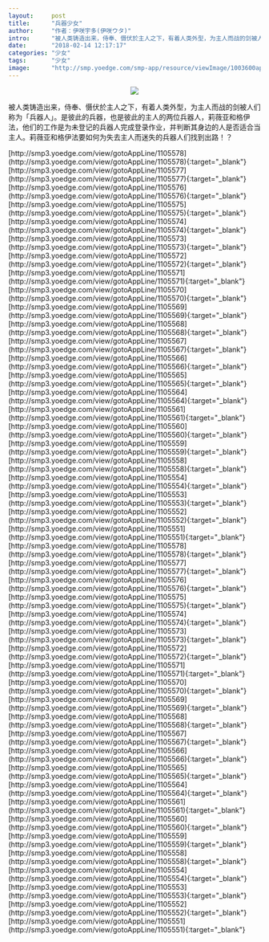 ```yaml
---
layout:     post
title:      "兵器少女"
author:     "作者：伊咲宇多(伊咲ウタ)"
intro:      "被人类铸造出来，侍奉、慑伏於主人之下，有着人类外型，为主人而战的剑被人们称为「兵器人」。是彼此的兵器，也是彼此的主人的两位兵器人，莉薇亚和格伊法，他们的工作是为未登记的兵器人完成登录作业，并判断其身边的人是否适合当主人。莉薇亚和格伊法要如何为失去主人而迷失的兵器人们找到出路！？"
date:       "2018-02-14 12:17:17"
categories: "少女"
tags:       "少女"
image:      "http://smp.yoedge.com/smp-app/resource/viewImage/1003600appline.png"
---
```

<div style="text-align: center">
<p><img src="http://smp.yoedge.com/smp-app/resource/viewImage/1003600appline.png"/></p>
</div>
<p class="post-meta">
<span>被人类铸造出来，侍奉、慑伏於主人之下，有着人类外型，为主人而战的剑被人们称为「兵器人」。是彼此的兵器，也是彼此的主人的两位兵器人，莉薇亚和格伊法，他们的工作是为未登记的兵器人完成登录作业，并判断其身边的人是否适合当主人。莉薇亚和格伊法要如何为失去主人而迷失的兵器人们找到出路！？</span>
</p>
[http://smp3.yoedge.com/view/gotoAppLine/1105578](http://smp3.yoedge.com/view/gotoAppLine/1105578){:target="_blank"}
[http://smp3.yoedge.com/view/gotoAppLine/1105577](http://smp3.yoedge.com/view/gotoAppLine/1105577){:target="_blank"}
[http://smp3.yoedge.com/view/gotoAppLine/1105576](http://smp3.yoedge.com/view/gotoAppLine/1105576){:target="_blank"}
[http://smp3.yoedge.com/view/gotoAppLine/1105575](http://smp3.yoedge.com/view/gotoAppLine/1105575){:target="_blank"}
[http://smp3.yoedge.com/view/gotoAppLine/1105574](http://smp3.yoedge.com/view/gotoAppLine/1105574){:target="_blank"}
[http://smp3.yoedge.com/view/gotoAppLine/1105573](http://smp3.yoedge.com/view/gotoAppLine/1105573){:target="_blank"}
[http://smp3.yoedge.com/view/gotoAppLine/1105572](http://smp3.yoedge.com/view/gotoAppLine/1105572){:target="_blank"}
[http://smp3.yoedge.com/view/gotoAppLine/1105571](http://smp3.yoedge.com/view/gotoAppLine/1105571){:target="_blank"}
[http://smp3.yoedge.com/view/gotoAppLine/1105570](http://smp3.yoedge.com/view/gotoAppLine/1105570){:target="_blank"}
[http://smp3.yoedge.com/view/gotoAppLine/1105569](http://smp3.yoedge.com/view/gotoAppLine/1105569){:target="_blank"}
[http://smp3.yoedge.com/view/gotoAppLine/1105568](http://smp3.yoedge.com/view/gotoAppLine/1105568){:target="_blank"}
[http://smp3.yoedge.com/view/gotoAppLine/1105567](http://smp3.yoedge.com/view/gotoAppLine/1105567){:target="_blank"}
[http://smp3.yoedge.com/view/gotoAppLine/1105566](http://smp3.yoedge.com/view/gotoAppLine/1105566){:target="_blank"}
[http://smp3.yoedge.com/view/gotoAppLine/1105565](http://smp3.yoedge.com/view/gotoAppLine/1105565){:target="_blank"}
[http://smp3.yoedge.com/view/gotoAppLine/1105564](http://smp3.yoedge.com/view/gotoAppLine/1105564){:target="_blank"}
[http://smp3.yoedge.com/view/gotoAppLine/1105561](http://smp3.yoedge.com/view/gotoAppLine/1105561){:target="_blank"}
[http://smp3.yoedge.com/view/gotoAppLine/1105560](http://smp3.yoedge.com/view/gotoAppLine/1105560){:target="_blank"}
[http://smp3.yoedge.com/view/gotoAppLine/1105559](http://smp3.yoedge.com/view/gotoAppLine/1105559){:target="_blank"}
[http://smp3.yoedge.com/view/gotoAppLine/1105558](http://smp3.yoedge.com/view/gotoAppLine/1105558){:target="_blank"}
[http://smp3.yoedge.com/view/gotoAppLine/1105554](http://smp3.yoedge.com/view/gotoAppLine/1105554){:target="_blank"}
[http://smp3.yoedge.com/view/gotoAppLine/1105553](http://smp3.yoedge.com/view/gotoAppLine/1105553){:target="_blank"}
[http://smp3.yoedge.com/view/gotoAppLine/1105552](http://smp3.yoedge.com/view/gotoAppLine/1105552){:target="_blank"}
[http://smp3.yoedge.com/view/gotoAppLine/1105551](http://smp3.yoedge.com/view/gotoAppLine/1105551){:target="_blank"}
[http://smp3.yoedge.com/view/gotoAppLine/1105578](http://smp3.yoedge.com/view/gotoAppLine/1105578){:target="_blank"}
[http://smp3.yoedge.com/view/gotoAppLine/1105577](http://smp3.yoedge.com/view/gotoAppLine/1105577){:target="_blank"}
[http://smp3.yoedge.com/view/gotoAppLine/1105576](http://smp3.yoedge.com/view/gotoAppLine/1105576){:target="_blank"}
[http://smp3.yoedge.com/view/gotoAppLine/1105575](http://smp3.yoedge.com/view/gotoAppLine/1105575){:target="_blank"}
[http://smp3.yoedge.com/view/gotoAppLine/1105574](http://smp3.yoedge.com/view/gotoAppLine/1105574){:target="_blank"}
[http://smp3.yoedge.com/view/gotoAppLine/1105573](http://smp3.yoedge.com/view/gotoAppLine/1105573){:target="_blank"}
[http://smp3.yoedge.com/view/gotoAppLine/1105572](http://smp3.yoedge.com/view/gotoAppLine/1105572){:target="_blank"}
[http://smp3.yoedge.com/view/gotoAppLine/1105571](http://smp3.yoedge.com/view/gotoAppLine/1105571){:target="_blank"}
[http://smp3.yoedge.com/view/gotoAppLine/1105570](http://smp3.yoedge.com/view/gotoAppLine/1105570){:target="_blank"}
[http://smp3.yoedge.com/view/gotoAppLine/1105569](http://smp3.yoedge.com/view/gotoAppLine/1105569){:target="_blank"}
[http://smp3.yoedge.com/view/gotoAppLine/1105568](http://smp3.yoedge.com/view/gotoAppLine/1105568){:target="_blank"}
[http://smp3.yoedge.com/view/gotoAppLine/1105567](http://smp3.yoedge.com/view/gotoAppLine/1105567){:target="_blank"}
[http://smp3.yoedge.com/view/gotoAppLine/1105566](http://smp3.yoedge.com/view/gotoAppLine/1105566){:target="_blank"}
[http://smp3.yoedge.com/view/gotoAppLine/1105565](http://smp3.yoedge.com/view/gotoAppLine/1105565){:target="_blank"}
[http://smp3.yoedge.com/view/gotoAppLine/1105564](http://smp3.yoedge.com/view/gotoAppLine/1105564){:target="_blank"}
[http://smp3.yoedge.com/view/gotoAppLine/1105561](http://smp3.yoedge.com/view/gotoAppLine/1105561){:target="_blank"}
[http://smp3.yoedge.com/view/gotoAppLine/1105560](http://smp3.yoedge.com/view/gotoAppLine/1105560){:target="_blank"}
[http://smp3.yoedge.com/view/gotoAppLine/1105559](http://smp3.yoedge.com/view/gotoAppLine/1105559){:target="_blank"}
[http://smp3.yoedge.com/view/gotoAppLine/1105558](http://smp3.yoedge.com/view/gotoAppLine/1105558){:target="_blank"}
[http://smp3.yoedge.com/view/gotoAppLine/1105554](http://smp3.yoedge.com/view/gotoAppLine/1105554){:target="_blank"}
[http://smp3.yoedge.com/view/gotoAppLine/1105553](http://smp3.yoedge.com/view/gotoAppLine/1105553){:target="_blank"}
[http://smp3.yoedge.com/view/gotoAppLine/1105552](http://smp3.yoedge.com/view/gotoAppLine/1105552){:target="_blank"}
[http://smp3.yoedge.com/view/gotoAppLine/1105551](http://smp3.yoedge.com/view/gotoAppLine/1105551){:target="_blank"}


